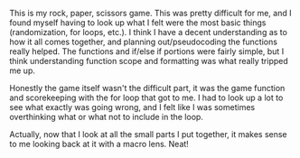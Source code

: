 This is my rock, paper, scissors game. This was pretty difficult for me, and I found myself having to look up what I felt were the most basic things (randomization, for loops, etc.). I think I have a decent understanding as to how it all comes together, and planning out/pseudocoding the functions really helped. The functions and if/else if portions were fairly simple, but I think understanding function scope and formatting was what really tripped me up. 

Honestly the game itself wasn't the difficult part, it was the game function and scorekeeping with the for loop that got to me. I had to look up a lot to see what exactly was going wrong, and I felt like I was sometimes overthinking what or what not to include in the loop. 

Actually, now that I look at all the small parts I put together, it makes sense to me looking back at it with a macro lens. Neat!